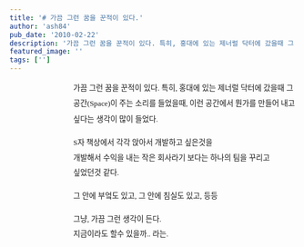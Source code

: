 ```yaml
---
title: '# 가끔 그런 꿈을 꾼적이 있다.'
author: 'ash84'
pub_date: '2010-02-22'
description: '가끔 그런 꿈을 꾼적이 있다. 특히, 홍대에 있는 제너럴 닥터에 갔을때 그 공간(Space)이'
featured_image: ''
tags: ['']
---
```



<div style="LINE-HEIGHT: 2; MARGIN-LEFT: 8em">  
<span style="FONT-SIZE: 10pt"><span style="FONT-FAMILY: Dotum">가끔 그런 꿈을 꾼적이 있다. </span></span><span style="FONT-SIZE: 10pt"><span style="FONT-FAMILY: Dotum">특히, 홍대에 있는 제너럴 닥터에 갔을때 그 공간(Space)이 </span></span>  
<span style="FONT-SIZE: 10pt"><span style="FONT-FAMILY: Dotum">주는 소리를 들었을때, 이런 공간에서 뭔가를 만들어 내고 싶다는</span></span>  
<span style="FONT-SIZE: 10pt"><span style="FONT-FAMILY: Dotum">생각이 많이 들었다. </span></span>

<span style="FONT-SIZE: 10pt"><span style="FONT-FAMILY: Dotum">S자 책상에서 각각 앉아서 개발하고 싶은것을 </span></span>  
<span style="FONT-SIZE: 10pt"><span style="FONT-FAMILY: Dotum">개발해서 수익을 내는 작은 회사라기 보다는 하나의 팀을 꾸리고 </span></span>  
<span style="FONT-SIZE: 10pt"><span style="FONT-FAMILY: Dotum">싶었던것 같다. </span></span>

<span style="FONT-SIZE: 10pt"><span style="FONT-FAMILY: Dotum">그 안에 부엌도 있고, 그 안에 침실도 있고, 등등</span></span>

<span style="FONT-SIZE: 10pt"><span style="FONT-FAMILY: Dotum">그냥, 가끔 그런 생각이 든다. </span></span>  
<span style="FONT-SIZE: 10pt"><span style="FONT-FAMILY: Dotum">지금이라도 할수 있을까.. 라는. </span></span>

</div>


